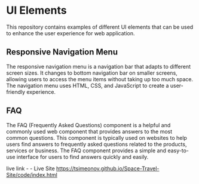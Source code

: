 # UI Elements
This repository contains examples of different UI elements that can be used to enhance the user experience for web application.

## Responsive Navigation Menu
The responsive navigation menu is a navigation bar that adapts to different screen sizes. It changes to bottom navigation bar on smaller screens, allowing users to access the menu items without taking up too much space. The navigation menu uses HTML, CSS, and JavaScript to create a user-friendly experience.

## FAQ
The FAQ (Frequently Asked Questions) component is a helpful and commonly used web component that provides answers to the most common questions. This component is typically used on websites to help users find answers to frequently asked questions related to the products, services or business. The FAQ component provides a simple and easy-to-use interface for users to find answers quickly and easily.

live link - - Live Site https://tsimeonov.github.io/Space-Travel-Site/code/index.html

